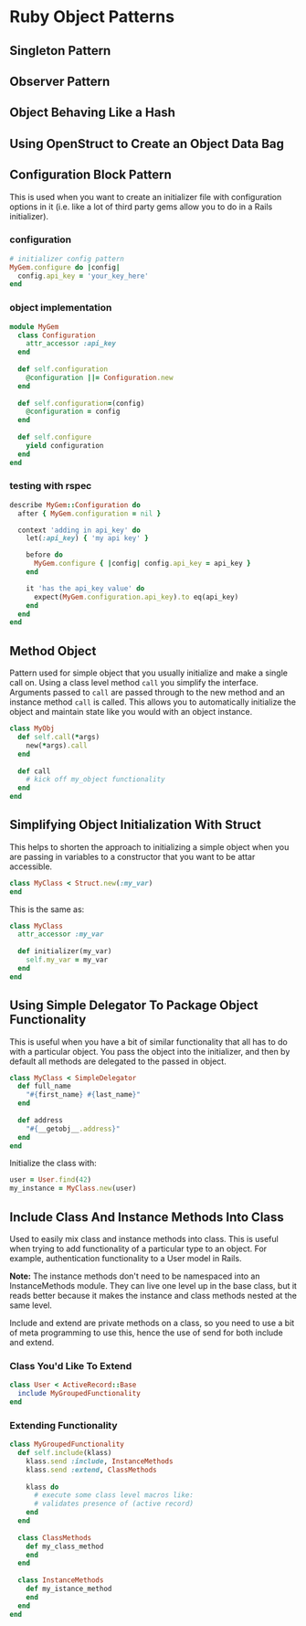 # Ruby Object Patterns

## Singleton Pattern

## Observer Pattern

## Object Behaving Like a Hash

## Using OpenStruct to Create an Object Data Bag

## Configuration Block Pattern

This is used when you want to create an initializer file with configuration options in it (i.e. like a lot of third party gems allow you to do in a Rails initializer).

### configuration

```ruby
# initializer config pattern
MyGem.configure do |config|
  config.api_key = 'your_key_here'
end
```

### object implementation 

```ruby
module MyGem
  class Configuration
    attr_accessor :api_key
  end
    
  def self.configuration
    @configuration ||= Configuration.new
  end
	
  def self.configuration=(config)
    @configuration = config
  end
    
  def self.configure
    yield configuration
  end
end
```

### testing with rspec

```ruby
describe MyGem::Configuration do
  after { MyGem.configuration = nil }

  context 'adding in api_key' do
    let(:api_key) { 'my api key' }

    before do
      MyGem.configure { |config| config.api_key = api_key }
    end

    it 'has the api_key value' do
      expect(MyGem.configuration.api_key).to eq(api_key)
    end
  end
end
```

## Method Object

Pattern used for simple object that you usually initialize and make a single call on.  Using a class level method `call` you simplify the interface.  Arguments passed to `call` are passed through to the new method and an instance method `call` is called.  This allows you to automatically initialize the object and maintain state like you would with an object instance.

```ruby
class MyObj
  def self.call(*args)
    new(*args).call
  end
  
  def call
    # kick off my_object functionality
  end
end

```

## Simplifying Object Initialization With Struct

This helps to shorten the approach to initializing a simple object when you are passing in variables to a constructor that you want to be attar accessible. 

```ruby
class MyClass < Struct.new(:my_var)
end
```

This is the same as:

```ruby
class MyClass
  attr_accessor :my_var
  
  def initializer(my_var)
    self.my_var = my_var
  end
end
```

## Using Simple Delegator To Package Object Functionality

This is useful when you have a bit of similar functionality that all has to do with a particular object.  You pass the object into the initializer, and then by default all methods are delegated to the passed in object.

```ruby
class MyClass < SimpleDelegator
  def full_name
    "#{first_name} #{last_name}"
  end
  
  def address
    "#{__getobj__.address}"
  end
end
```

Initialize the class with:

```ruby
user = User.find(42)
my_instance = MyClass.new(user)
```

## Include Class And Instance Methods Into Class

Used to easily mix class and instance methods into class.  This is useful when trying to add functionality of a particular type to an object.  For example, authentication functionality to a User model in Rails.

**Note:** The instance methods don't need to be namespaced into an InstanceMethods module.  They can live one level up in the base class, but it reads better because it makes the instance and class methods nested at the same level.

Include and extend are private methods on a class, so you need to use a bit of meta programming to use this, hence the use of send for both include and extend.

### Class You'd Like To Extend

```ruby
class User < ActiveRecord::Base
  include MyGroupedFunctionality
end
```

### Extending Functionality 

```ruby
class MyGroupedFunctionality
  def self.include(klass)
    klass.send :include, InstanceMethods
    klass.send :extend, ClassMethods
    
    klass do
      # execute some class level macros like:
      # validates presence of (active record)
    end
  end
  
  class ClassMethods
    def my_class_method
    end
  end
  
  class InstanceMethods
    def my_istance_method
    end
  end
end
```